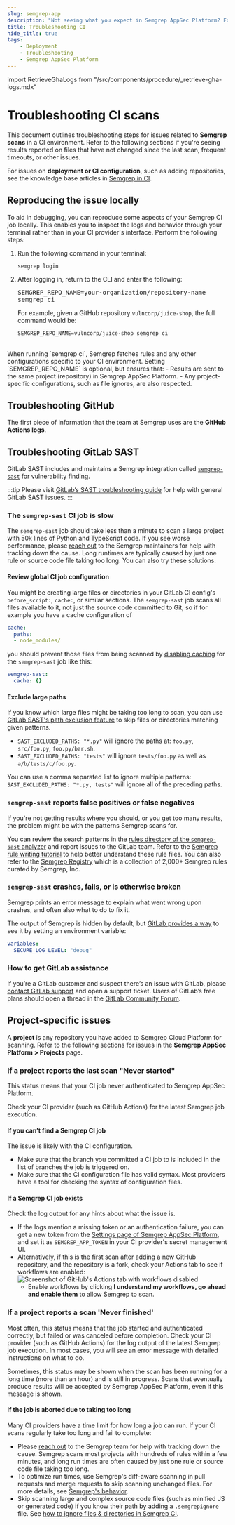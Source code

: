 ```yaml
---
slug: semgrep-app
description: "Not seeing what you expect in Semgrep AppSec Platform? Follow these troubleshooting steps or find out how to get one-on-one help."
title: Troubleshooting CI
hide_title: true
tags:
    - Deployment
    - Troubleshooting
    - Semgrep AppSec Platform
---
```


import RetrieveGhaLogs from "/src/components/procedure/_retrieve-gha-logs.mdx"

# Troubleshooting CI scans

This document outlines troubleshooting steps for issues related to **Semgrep scans** in a CI environment. Refer to the following sections if you're seeing results reported on files that have not changed since the last scan, frequent timeouts, or other issues.

For issues on **deployment or CI configuration**, such as adding repositories, see the knowledge base articles in [<i class="fa-regular fa-file-lines"></i> Semgrep in CI](/kb/semgrep-ci).

## Reproducing the issue locally

To aid in debugging, you can reproduce some aspects of your Semgrep CI job locally. This enables you to inspect the logs and behavior through your terminal rather than in your CI provider's interface. Perform the following steps:

1. Run the following command in your terminal:
    ```
    semgrep login
    ```
1. After logging in, return to the CLI and enter the following: <pre class="language-bash">SEMGREP_REPO_NAME=<span className="placeholder">your-organization</span>/<span className="placeholder">repository-name</span> semgrep ci</pre>
    For example, given a GitHub repository `vulncorp/juice-shop`, the full command would be:
    ```
    SEMGREP_REPO_NAME=vulncorp/juice-shop semgrep ci
    ```

<br />
When running `semgrep ci`, Semgrep fetches rules and any other configurations specific to your CI environment. Setting `SEMGREP_REPO_NAME` is optional, but ensures that:
- Results are sent to the same project (repository) in Semgrep AppSec Platform.
- Any project-specific configurations, such as file ignores, are also respected.

## Troubleshooting GitHub

The first piece of information that the team at Semgrep uses are the **GitHub Actions logs**.

<RetrieveGhaLogs />

<!-- Commenting out this but keeping it in the docs because of the package-logs and semgrep ci --verbose steps
```yaml
name: Semgrep
on:
  workflow_dispatch: {}
  pull_request: {}
  push:
    branches:
      - main
      - master
    paths:
      - .github/workflows/semgrep.yml
  schedule:
    # random HH:MM to avoid a load spike on GitHub Actions at 00:00
    - cron: '57 2 * * *'
jobs:
  semgrep:
    name: semgrep/ci
    runs-on: ubuntu-latest
    env:
      SEMGREP_APP_TOKEN: ${{ secrets.SEMGREP_APP_TOKEN }}
    container:
      image: semgrep/semgrep
    if: (github.actor != 'dependabot[bot]')
    steps:
      - uses: actions/checkout@v3
      # Use this command for the verbose level of debugging.
      - run: semgrep ci --verbose &> semgrep.log
      # Use this command for the Semgrep's highest logging level, --debug.
      # This command may take longer to run.
      # - run: semgrep ci --debug &> semgrep.log
      - name: package-logs
        if: always()
        run: tar czf logs.tgz semgrep.log
      - name: upload-logs
        if: always()
        uses: actions/upload-artifact@v3
        with:
          name: logs.tgz
          path: logs.tgz
          retention-days: 1
```
-->

## Troubleshooting GitLab SAST

GitLab SAST includes and maintains a Semgrep integration called [`semgrep-sast`](https://gitlab.com/gitlab-org/security-products/analyzers/semgrep) for vulnerability finding.

:::tip
Please visit [GitLab’s SAST troubleshooting guide](https://docs.gitlab.com/ee/user/application_security/sast/#troubleshooting) for help with general GitLab SAST issues.
:::

### The `semgrep-sast` CI job is slow

The `semgrep-sast` job should take less than a minute to scan a large project with 50k lines of Python and TypeScript code. If you see worse performance, please [reach out](/support) to the Semgrep maintainers for help with tracking down the cause. Long runtimes are typically caused by just one rule or source code file taking too long. You can also try these solutions:

#### Review global CI job configuration

You might be creating large files or directories in your GitLab CI config's `before_script:`, `cache:`, or similar sections. The `semgrep-sast` job scans all files available to it, not just the source code committed to Git, so if for example you have a cache configuration of

```yaml
cache:
  paths:
  - node_modules/
```

you should prevent those files from being scanned by [disabling caching](https://docs.gitlab.com/ee/ci/caching/#disable-cache-on-specific-jobs) for the `semgrep-sast` job like this:

```yaml
semgrep-sast:
  cache: {}
```

#### Exclude large paths

If you know which large files might be taking too long to scan, you can use [GitLab SAST's path exclusion feature](https://docs.gitlab.com/ee/user/application_security/sast/#vulnerability-filters) to skip files or directories matching given patterns.

- `SAST_EXCLUDED_PATHS: "*.py"` will ignore the paths at:
  `foo.py`, `src/foo.py`, `foo.py/bar.sh`.
- `SAST_EXCLUDED_PATHS: "tests"` will ignore
  `tests/foo.py` as well as `a/b/tests/c/foo.py`.

You can use a comma separated list to ignore multiple patterns: `SAST_EXCLUDED_PATHS: "*.py, tests"` will ignore all of the preceding paths.

### `semgrep-sast` reports false positives or false negatives

If you're not getting results where you should, or you get too many results, the problem might be with the patterns Semgrep scans for.

You can review the search patterns in the [rules directory of the `semgrep-sast` analyzer](https://gitlab.com/gitlab-org/security-products/analyzers/semgrep/-/tree/main/rules) and report issues to the GitLab team. Refer to the [Semgrep rule writing tutorial](https://semgrep.dev/learn) to help better understand these rule files. You can also refer to the [Semgrep Registry](https://semgrep.dev/explore) which is a collection of 2,000+ Semgrep rules curated by Semgrep, Inc.

### `semgrep-sast` crashes, fails, or is otherwise broken

Semgrep prints an error message to explain what went wrong upon crashes, and often also what to do to fix it.

The output of Semgrep is hidden by default, but [GitLab provides a way](https://docs.gitlab.com/ee/user/application_security/sast/#sast-debug-logging) to see it by setting an environment variable:

```yaml
variables:
  SECURE_LOG_LEVEL: "debug"
```

### How to get GitLab assistance

If you’re a GitLab customer and suspect there’s an issue with GitLab, please [contact GitLab support](https://about.gitlab.com/support/) and open a support ticket. Users of GitLab’s free plans should open a thread in the [GitLab Community Forum](https://forum.gitlab.com/).

## Project-specific issues

A **project** is any repository you have added to Semgrep Cloud Platform for scanning. Refer to the following sections for issues in the **Semgrep AppSec Platform > Projects** page.

### If a project reports the last scan "Never started"

This status means that your CI job never authenticated to Semgrep AppSec Platform.

Check your CI provider (such as GitHub Actions) for the latest Semgrep job execution.

#### If you can’t find a Semgrep CI job

The issue is likely with the CI configuration.

- Make sure that the branch you committed a CI job to is included in the list of branches the job is triggered on.
- Make sure that the CI configuration file has valid syntax. Most providers have a tool for checking the syntax of configuration files.

#### If a Semgrep CI job exists

Check the log output for any hints about what the issue is.

- If the logs mention a missing token or an authentication failure, you can get a new token from the [Settings page of Semgrep AppSec Platform](https://semgrep.dev/manage/settings), and set it as `SEMGREP_APP_TOKEN` in your CI provider's secret management UI.
- Alternatively, if this is the first scan after adding a new GitHub repository, and the repository is a fork, check your Actions tab to see if workflows are enabled:
  ![Screenshot of GitHub's Actions tab with workflows disabled](/img/github-workflows-disabled.png)
  - Enable workflows by clicking **I understand my workflows, go ahead and enable them** to allow Semgrep to scan.

### If a project reports a scan 'Never finished'

Most often, this status means that the job started and authenticated correctly, but failed or was canceled before completion. Check your CI provider (such as GitHub Actions) for the log output of the latest Semgrep job execution. In most cases, you will see an error message with detailed instructions on what to do.

Sometimes, this status may be shown when the scan has been running for a long time (more than an hour) and is still in progress. Scans that eventually produce results will be accepted by Semgrep AppSec Platform, even if this message is shown.

#### If the job is aborted due to taking too long

Many CI providers have a time limit for how long a job can run. If your CI scans regularly take too long and fail to complete:

- Please [reach out](/support) to the Semgrep team for help with tracking down the cause. Semgrep scans most projects with hundreds of rules within a few minutes, and long run times are often caused by just one rule or source code file taking too long.
- To optimize run times, use Semgrep's diff-aware scanning in pull requests and merge requests to skip scanning unchanged files. For more details, see [Semgrep's behavior](/deployment/customize-ci-jobs).
- Skip scanning large and complex source code files (such as minified JS or generated code) if you know their path by adding a `.semgrepignore` file. See [how to ignore files & directories in Semgrep CI](/ignoring-files-folders-code).
